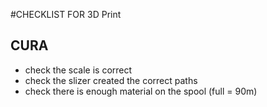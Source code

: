 #CHECKLIST FOR 3D Print

## CURA

* check the scale is correct
* check the slizer created the correct paths
* check there is enough material on the spool (full = 90m)
